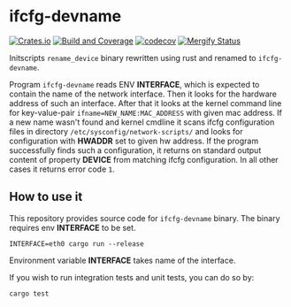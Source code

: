 # ifcfg-devname

[![Crates.io](https://img.shields.io/crates/v/ifcfg-devname.svg)](https://crates.io/crates/ifcfg-devname) [![Build and Coverage](https://github.com/fedora-sysv/ifcfg-devname/actions/workflows/ifcfg-devname-test-coverage.yml/badge.svg)](https://github.com/fedora-sysv/ifcfg-devname/actions/workflows/ifcfg-devname-test-coverage.yml) [![codecov](https://codecov.io/gh/fedora-sysv/ifcfg-devname/branch/main/graph/badge.svg)](https://codecov.io/gh/fedora-sysv/ifcfg-devname) [![Mergify Status][mergify-status]][mergify]

[mergify]: https://mergify.io
[mergify-status]: https://img.shields.io/endpoint.svg?url=https://dashboard.mergify.io/badges/fedora-sysv/ifcfg-devname&style=flat

Initscripts `rename_device` binary rewritten using rust and renamed to `ifcfg-devname`.

Program `ifcfg-devname` reads ENV **INTERFACE**, which is expected to contain the name of the network interface. Then it looks for the hardware address of such an interface. After that it looks at the kernel command line for key-value-pair `ifname=NEW_NAME:MAC_ADDRESS` with given mac address. If a new name wasn't found and kernel cmdline it scans ifcfg configuration files in directory `/etc/sysconfig/network-scripts/` and looks for configuration with **HWADDR** set to given hw address. If the program successfully finds such a configuration, it returns on standard output content of property **DEVICE** from matching ifcfg configuration. In all other cases it returns error code `1`.

## How to use it

This repository provides source code for `ifcfg-devname` binary. The binary requires env **INTERFACE** to be set.

```
INTERFACE=eth0 cargo run --release
```

Environment variable **INTERFACE** takes name of the interface.

If you wish to run integration tests and unit tests, you can do so by:

```
cargo test
```
